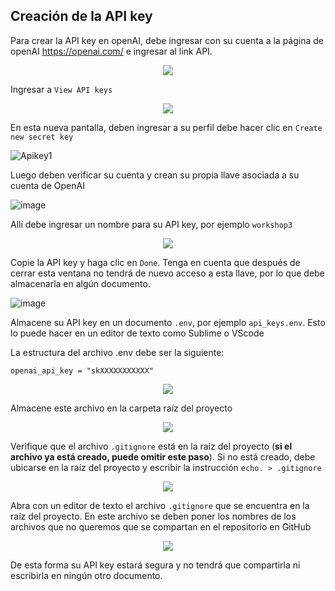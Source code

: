 ## Creación de la API key

Para crear la API key en openAI, debe ingresar con su cuenta a la página de openAI https://openai.com/ e ingresar al link API.

 <div align="center">
  <a>
    <img src="imgs/key1.png">
  </a>
  </div>

Ingresar a ``View API keys`` 

   <div align="center">
  <a>
    <img src="imgs/key2.png">
  </a>
  </div>

  En esta nueva pantalla, deben ingresar a su perfil debe hacer clic en ``Create new secret key`` 

![Apikey1](https://github.com/user-attachments/assets/14db0431-3239-432b-bd55-615a7e5bfebe)

  Luego deben verificar su cuenta y crean su propia llave asociada a su cuenta de OpenAI

  ![image](https://github.com/user-attachments/assets/1cc40150-fa69-470c-b41d-308d5d9bb3a9)


  Allí debe ingresar un nombre para su API key, por ejemplo ``workshop3``
  
   <div align="center">
  <a>
    <img src="imgs/key4.png">
  </a>
  </div>

Copie la API key y haga clic en ``Done``. Tenga en cuenta que después de cerrar esta ventana no tendrá de nuevo acceso a esta llave, por lo que debe almacenarla en algún documento.

![image](https://github.com/user-attachments/assets/2696550b-b0aa-4421-80de-123b17b3fb1e)

Almacene su API key en un documento ``.env``, por ejemplo ``api_keys.env``. Esto lo puede hacer en un editor de texto como Sublime o VScode 

La estructura del archivo .env debe ser la siguiente:

````shell
openai_api_key = "skXXXXXXXXXXX"
````

   <div align="center">
  <a>
    <img src="imgs/key6b.png">
  </a>
  </div>
  
Almacene este archivo en la carpeta raíz del proyecto

   <div align="center">
  <a>
    <img src="imgs/key7.png">
  </a>
  </div>

Verifique que el archivo ``.gitignore`` está en la raíz del proyecto (__si el archivo ya está creado, puede omitir este paso__). Si no está creado, debe ubicarse en la raíz del proyecto y escribir la instrucción ``echo. > .gitignore``

 <div align="center">
  <a>
    <img src="imgs/key7_5.PNG">
  </a>
 </div>

Abra con un editor de texto el archivo ``.gitignore`` que se encuentra en la raíz del proyecto. En este archivo se deben poner los nombres de los archivos que no queremos que se compartan en el repositorio en GitHub

   <div align="center">
  <a>
    <img src="imgs/key8b.png">
  </a>
  </div>

  De esta forma su API key estará segura y no tendrá que compartirla ni escribirla en ningún otro documento.
